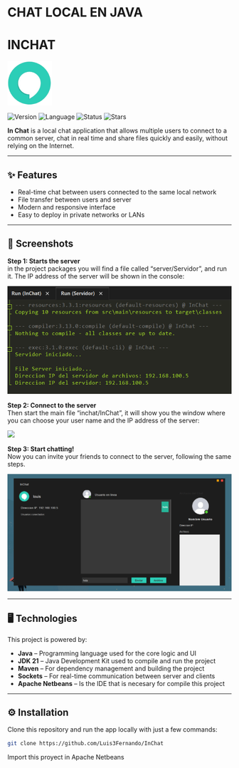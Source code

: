 # CHAT LOCAL EN JAVA
# INCHAT

<img src="assets/icon/logo.png" alt="icon" width="100"/>

![Version](https://img.shields.io/badge/version-1.0.0-2CCEB7) ![Language](https://img.shields.io/badge/language-Java-2CCEB7) ![Status](https://img.shields.io/badge/status-First_Version-2CCEB7)
![Stars](https://img.shields.io/github/stars/Luis3Fernando/InChat?style=social)

**In Chat** is a local chat application that allows multiple users to connect to a common server, chat in real time and share files quickly and easily, without relying on the Internet.

---

## ✨ Features

- Real-time chat between users connected to the same local network
- File transfer between users and server
- Modern and responsive interface
- Easy to deploy in private networks or LANs

---

## 📸 Screenshots

**Step 1: Starts the server**  
in the project packages you will find a file called “server/Servidor”, and run it. The IP address of the server will be shown in the console:

<img src="assets/screenshots/server.png" width="600"/>

**Step 2: Connect to the server**  
Then start the main file “inchat/InChat”, it will show you the window where you can choose your user name and the IP address of the server:

<img src="assets/screenshots/logi.png" width="600"/>

**Step 3: Start chatting!**  
Now you can invite your friends to connect to the server, following the same steps.

<img src="assets/screenshots/chat.png" width="600"/>

---

## 🖥️ Technologies

This project is powered by:

- **Java** – Programming language used for the core logic and UI
- **JDK 21** – Java Development Kit used to compile and run the project
- **Maven** – For dependency management and building the project
- **Sockets** – For real-time communication between server and clients
- **Apache Netbeans** – Is the IDE that is necesary for compile this project

---

## ⚙️ Installation

Clone this repository and run the app locally with just a few commands:

```bash
git clone https://github.com/Luis3Fernando/InChat
```
Import this proyect in Apache Netbeans
